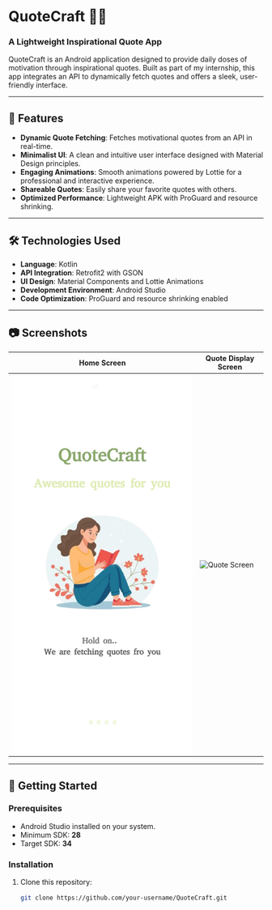 # QuoteCraft 📜✨  
### A Lightweight Inspirational Quote App  

QuoteCraft is an Android application designed to provide daily doses of motivation through inspirational quotes. Built as part of my internship, this app integrates an API to dynamically fetch quotes and offers a sleek, user-friendly interface.  

---

## 🌟 Features  

- **Dynamic Quote Fetching**: Fetches motivational quotes from an API in real-time.  
- **Minimalist UI**: A clean and intuitive user interface designed with Material Design principles.  
- **Engaging Animations**: Smooth animations powered by Lottie for a professional and interactive experience.  
- **Shareable Quotes**: Easily share your favorite quotes with others.  
- **Optimized Performance**: Lightweight APK with ProGuard and resource shrinking.  

---

## 🛠️ Technologies Used  

- **Language**: Kotlin  
- **API Integration**: Retrofit2 with GSON  
- **UI Design**: Material Components and Lottie Animations  
- **Development Environment**: Android Studio  
- **Code Optimization**: ProGuard and resource shrinking enabled  

---

## 📷 Screenshots  

| **Home Screen**            | **Quote Display Screen**      |  
|-----------------------------|-------------------------------|  
| ![Home Screen](https://github.com/Vinayakteli22/QuoteCraft/blob/master/Home.jpg) | ![Quote Screen](path-to-quote-screenshot) |  

---

## 🚀 Getting Started  

### Prerequisites  
- Android Studio installed on your system.  
- Minimum SDK: **28**  
- Target SDK: **34**  

### Installation  
1. Clone this repository:  
   ```bash  
   git clone https://github.com/your-username/QuoteCraft.git  
